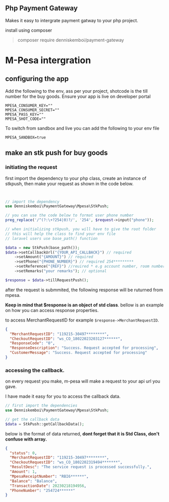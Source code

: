 ## Php Payment Gateway

Makes it easy to intergrate payment gatway to your php project.

install using composer

> composer require denniskemboi/payment-gateway

# M-Pesa intergration

## configuring the app

Add the following to the env, ass per your project, shotcode is the till number for the buy goods. Ensure your app is live on developer portal

```env
MPESA_CONSUMER_KEY=""
MPESA_CONSUMER_SECRET=""
MPESA_PASS_KEY=""
MPESA_SHOT_CODE=""
```

To switch from sandbox and live you can add the following to your env file

```env
MPESA_SANDBOX=true
```
## make an stk push for buy goods

### initiating the request

first import the dependency to your php class, create an instance of stkpush, then make your request as shown in the code below.

```php


// import the dependency
use Denniskemboi\PaymentGateway\Mpesa\StkPush;

// you can use the code below to format user phone number
preg_replace('/^(?:\+?254|0)?/', '254', $request->input("phone"));

// when initializing stkpush, you will have to give the root folder
// this will help the class to find your env file
// laravel users use base_path() function

$data = new StkPush(base_path());
$data->setCallbackUrl("{YOUR_API_CALLBACK}") // required
    ->setAmount("{AMOUNT}") // required
    ->setPhone("{PHONE_NUMBER}") // required 254*********
    ->setReference("{REF}") //reuired * e.g account number, room number, etc
    ->setRemarks("your remarks"); // optional

$response = $data->tillRequestPush();

```

after the request is submmited, the following response will be ruturned from mpesa.

<b>Keep in mind that $response is an object of std class</b>. bellow is an example on how you can access response properties.

to access MerchantRequestID for example `$response->MerchantRequestID`.

```json
{
  "MerchantRequestID": "119215-30497********",
  "CheckoutRequestID": "ws_CO_18022023203127******",
  "ResponseCode": "0",
  "ResponseDescription": "Success. Request accepted for processing",
  "CustomerMessage": "Success. Request accepted for processing"
}
```

### accessing the callback.

on every request you make, m-pesa will make a request to your api url you gave.

I have made it easy for you to access the callback data.

```php
// first import the dependencies
use Denniskemboi\PaymentGateway\Mpesa\StkPush;

// get the callback data
$data = StkPush::getCallbackData();
```

below is the format of data returned, <b>dont forget that it is Std Class, don't confuse with array.</b>

```json
{
  "status": 0,
  "MerchantRequestID": "119215-30497********",
  "CheckoutRequestID": "ws_CO_1802202319494*******",
  "ResultDesc": "The service request is processed successfully.",
  "Amount": 1,
  "MpesaReceiptNumber": "RBI6******",
  "Balance": "Balance",
  "TransactionDate": 20230218194956,
  "PhoneNumber": "254724******"
}
```

